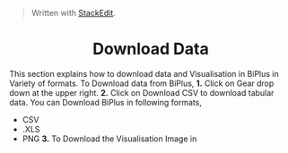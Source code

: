 


> Written with [StackEdit](https://stackedit.io/).

<center><h1>Download Data</h1></center>

This section explains how to download data and Visualisation in BiPlus in Variety of formats.
To Download data from BiPlus, 
**1.** Click on Gear drop down at the upper right. 
**2.** Click on Download CSV to download tabular data.
 You can Download BiPlus in following formats,
 - CSV
 - .XLS
-  PNG
**3.** To Download the Visualisation Image in 
<!--stackedit_data:
eyJoaXN0b3J5IjpbMTQ2MTU2NDM3LDg4NzI5OTg5LDY1MzA0ND
U1M119
-->